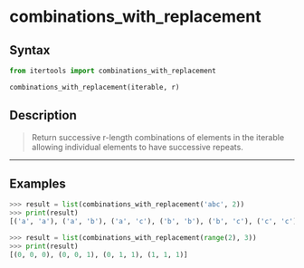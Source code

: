 # combinations_with_replacement

## Syntax

```python
from itertools import combinations_with_replacement

combinations_with_replacement(iterable, r)
```

## Description

> Return successive r-length combinations of elements in the iterable
> allowing individual elements to have successive repeats.

---

## Examples

```python
>>> result = list(combinations_with_replacement('abc', 2))
>>> print(result)
[('a', 'a'), ('a', 'b'), ('a', 'c'), ('b', 'b'), ('b', 'c'), ('c', 'c')]
```

```python
>>> result = list(combinations_with_replacement(range(2), 3))
>>> print(result)
[(0, 0, 0), (0, 0, 1), (0, 1, 1), (1, 1, 1)]
```
